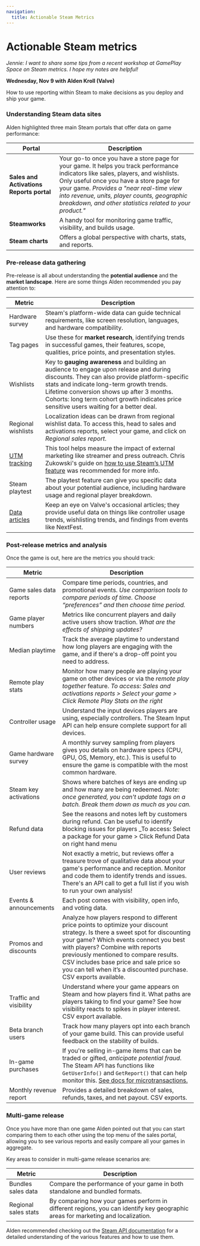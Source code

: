 ```yaml
---
navigation:
  title: Actionable Steam Metrics
---
```


# Actionable Steam metrics

_Jennie: I want to share some tips from a recent workshop at GamePlay Space on Steam metrics. I hope my notes are helpful!_

**Wednesday, Nov 9 with Alden Kroll (Valve)**

How to use reporting within Steam to make decisions as you deploy and ship your game.

### Understanding Steam data sites

Alden highlighted three main Steam portals that offer data on game performance:

|Portal|Description|
|---|---|
|**Sales and Activations Reports portal**|Your go-to once you have a store page for your game. It helps you track performance indicators like sales, players, and wishlists.  Only useful once you have a store page for your game.  _Provides a "near real-time view into revenue, units, player counts, geographic breakdown, and other statistics related to your product."_
|**Steamworks**|A handy tool for monitoring game traffic, visibility, and builds usage.|
|**Steam charts**|Offers a global perspective with charts, stats, and reports.|

### Pre-release data gathering

Pre-release is all about understanding the **potential audience** and the **market landscape**. Here are some things Alden recommended you pay attention to:

|Metric|Description|
|---|---|
|Hardware survey|Steam's platform-wide data can guide technical requirements, like screen resolution, languages, and hardware compatibility.|
|Tag pages|Use these for **market research**, identifying trends in successful games, their features, scope, qualities, price points, and presentation styles.|
|Wishlists|Key to **gauging awareness** and building an audience to engage upon release and during discounts. They can also provide platform-specific stats and indicate long-term growth trends. Lifetime conversion shows up after 3 months. Cohorts: long term cohort growth indicates price sensitive users waiting for a better deal.|
|Regional wishlists|Localization ideas can be drawn from regional wishlist data. To access this, head to sales and activations reports, select your game, and click on *Regional sales report*.|
|[UTM tracking](https://partner.steamgames.com/doc/marketing/utm_analytics)|This tool helps measure the impact of external marketing like streamer and press outreach. Chris Zukowski's guide on [how to use Steam’s UTM feature](https://howtomarketagame.com/2021/04/14/how-to-use-steams-utm-feature-to-track-the-number-of-wishlists-and-sales-your-marketing-is-generating/) was recommended for more info.|
|Steam playtest|The playtest feature can give you specific data about your potential audience, including hardware usage and regional player breakdown.|
|[Data articles](https://steamcommunity.com/groups/steamworks)|Keep an eye on Valve's occasional articles; they provide useful data on things like controller usage trends, wishlisting trends, and findings from events like NextFest.|

### Post-release metrics and analysis

Once the game is out, here are the metrics you should track:

|Metric|Description|
|---|---|
|Game sales data reports|Compare time periods, countries, and promotional events. _Use comparison tools to compare periods of time. Choose “preferences” and then choose time period._|
|Game player numbers|Metrics like concurrent players and daily active users show traction. _What are the effects of shipping updates?_|
|Median playtime|Track the average playtime to understand how long players are engaging with the game, and if there's a drop-off point you need to address.|
|Remote play stats|Monitor how many people are playing your game on other devices or via the *remote play together* feature. _To access: Sales and activations reports > Select your game > Click Remote Play Stats on the right_|
|Controller usage|Understand the input devices players are using, especially controllers. The Steam Input API can help ensure complete support for all devices.|
|Game hardware survey|A monthly survey sampling from players gives you details on hardware specs (CPU, GPU, OS, Memory, etc.). This is useful to ensure the game is compatible with the most common hardware.|
|Steam key activations|Shows where batches of keys are ending up and how many are being redeemed. _Note: once generated, you can't update tags on a batch. Break them down as much as you can._|
|Refund data|See the reasons and notes left by customers during refund. Can be useful to identify blocking issues for players _To access: Select a package for your game > Click Refund Data on right hand menu|
|User reviews|Not exactly a metric, but reviews offer a treasure trove of qualitative data about your game's performance and reception. Monitor and code them to identify trends and issues. There's an API call to get a full list if you wish to run your own analysis!|
|Events & announcements|Each post comes with visibility, open info, and voting data.|
|Promos and discounts|Analyze how players respond to different price points to optimize your discount strategy. Is there a sweet spot for discounting your game? Which events connect you best with players? Combine with reports previously mentioned to compare results. CSV includes base price and sale price so you can tell when it’s a discounted purchase. CSV exports available.|
|Traffic and visibility|Understand where your game appears on Steam and how players find it. What paths are players taking to find your game? See how visibility reacts to spikes in player interest. CSV export available.|
|Beta branch users|Track how many players opt into each branch of your game build. This can provide useful feedback on the stability of builds.|
|In-game purchases|If you're selling in-game items that can be traded or gifted, *anticipate potential fraud*. The Steam API has functions like `GetUserInfo()` and `GetReport()` that can help monitor this. [See docs for microtransactions.](https://partner.steamgames.com/doc/features/microtransactions#3)|
|Monthly revenue report|Provides a detailed breakdown of sales, refunds, taxes, and net payout. CSV exports.|

### Multi-game release

Once you have more than one game Alden pointed out that you can start comparing them to each other using the top menu of the sales portal, allowing you to see various reports and easily compare all your games in aggregate. 

Key areas to consider in multi-game release scenarios are:

|Metric|Description|
|---|---|
|Bundles sales data|Compare the performance of your game in both standalone and bundled formats.|
|Regional sales stats|By comparing how your games perform in different regions, you can identify key geographic areas for marketing and localization.|

Alden recommended checking out the [Steam API documentation](https://partner.steamgames.com/doc/api) for a detailed understanding of the various features and how to use them.
